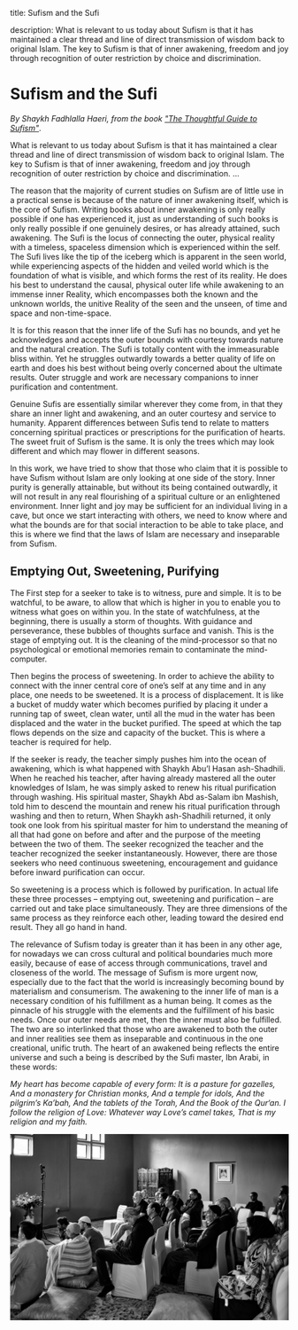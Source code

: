 title: Sufism and the Sufi

description: What is relevant to us today about Sufism is that it has maintained a clear thread and line of direct transmission of wisdom back to original Islam. The key to Sufism is that of inner awakening, freedom and joy through recognition of outer restriction by choice and discrimination.

# Sufism and the Sufi

_By Shaykh Fadhlalla Haeri, from the book ["The Thoughtful Guide to Sufism"](../../books/sufism/thoughtful-guide-sufism)_.

What is relevant to us today about Sufism is that it has maintained a clear thread and line of direct transmission of wisdom back to original Islam. The key to Sufism is that of inner awakening, freedom and joy through recognition of outer restriction by choice and discrimination. …

The reason that the majority of current studies on Sufism are of little use in a practical sense is because of the nature of inner awakening itself, which is the core of Sufism. Writing books about inner awakening is only really possible if one has experienced it, just as understanding of such books is only really possible if one genuinely desires, or has already attained, such awakening. The Sufi is the locus of connecting the outer, physical reality with a timeless, spaceless dimension which is experienced within the self. The Sufi lives like the tip of the iceberg which is apparent in the seen world, while experiencing aspects of the hidden and veiled world which is the foundation of what is visible, and which forms the rest of its reality. He does his best to understand the causal, physical outer life while awakening to an immense inner Reality, which encompasses both the known and the unknown worlds, the unitive Reality of the seen and the unseen, of time and space and non-time-space.

It is for this reason that the inner life of the Sufi has no bounds, and yet he acknowledges and accepts the outer bounds with courtesy towards nature and the natural creation. The Sufi is totally content with the immeasurable bliss within. Yet he struggles outwardly towards a better quality of life on earth and does his best without being overly concerned about the ultimate results. Outer struggle and work are necessary companions to inner purification and contentment.

Genuine Sufis are essentially similar wherever they come from, in that they share an inner light and awakening, and an outer courtesy and service to humanity. Apparent differences between Sufis tend to relate to matters concerning spiritual practices or prescriptions for the purification of hearts. The sweet fruit of Sufism is the same. It is only the trees which may look different and which may flower in different seasons.

In this work, we have tried to show that those who claim that it is possible to have Sufism without Islam are only looking at one side of the story. Inner purity is generally attainable, but without its being contained outwardly, it will not result in any real flourishing of a spiritual culture or an enlightened environment. Inner light and joy may be sufficient for an individual living in a cave, but once we start interacting with others, we need to know where and what the bounds are for that social interaction to be able to take place, and this is where we find that the laws of Islam are necessary and inseparable from Sufism.

## Emptying Out, Sweetening, Purifying

The First step for a seeker to take is to witness, pure and simple. It is to be watchful, to be aware, to allow that which is higher in you to enable you to witness what goes on within you. In the state of watchfulness, at the beginning, there is usually a storm of thoughts. With guidance and perseverance, these bubbles of thoughts surface and vanish. This is the stage of emptying out. It is the cleaning of the mind-processor so that no psychological or emotional memories remain to contaminate the mind-computer.

Then begins the process of sweetening. In order to achieve the ability to connect with the inner central core of one’s self at any time and in any place, one needs to be sweetened. It is a process of displacement. It is like a bucket of muddy water which becomes purified by placing it under a running tap of sweet, clean water, until all the mud in the water has been displaced and the water in the bucket purified. The speed at which the tap flows depends on the size and capacity of the bucket. This is where a teacher is required for help.

If the seeker is ready, the teacher simply pushes him into the ocean of awakening, which is what happened with Shaykh Abu’l Hasan ash-Shadhili. When he reached his teacher, after having already mastered all the outer knowledges of Islam, he was simply asked to renew his ritual purification through washing. His spiritual master, Shaykh Abd as-Salam ibn Mashish, told him to descend the mountain and renew his ritual purification through washing and then to return, When Shaykh ash-Shadhili returned, it only took one look from his spiritual master for him to understand the meaning of all that had gone on before and after and the purpose of the meeting between the two of them. The seeker recognized the teacher and the teacher recognized the seeker instantaneously. However, there are those seekers who need continuous sweetening, encouragement and guidance before inward purification can occur.

So sweetening is a process which is followed by purification. In actual life these three processes – emptying out, sweetening and purification – are carried out and take place simultaneously. They are three dimensions of the same process as they reinforce each other, leading toward the desired end result. They all go hand in hand.

The relevance of Sufism today is greater than it has been in any other age, for nowadays we can cross cultural and political boundaries much more easily, because of ease of access through communications, travel and closeness of the world. The message of Sufism is more urgent now, especially due to the fact that the world is increasingly becoming bound by materialism and consumerism. The awakening to the inner life of man is a necessary condition of his fulfillment as a human being. It comes as the pinnacle of his struggle with the elements and the fulfillment of his basic needs. Once our outer needs are met, then the inner must also be fulfilled. The two are so interlinked that those who are awakened to both the outer and inner realities see them as inseparable and continuous in the one creational, unific truth. The heart of an awakened being reflects the entire universe and such a being is described by the Sufi master, Ibn Arabi, in these words:

_My heart has become capable of every form:_
_It is a pasture for gazelles,_
_And a monastery for Christian monks,_
_And a temple for idols,_
_And the pilgrim’s Ka’bah,_
_And the tablets of the Torah,_
_And the Book of the Qur‘an._
_I follow the religion of Love:_
_Whatever way Love’s camel takes,_
_That is my religion and my faith._

![Sufis](./img/sfh_sufis.jpg)